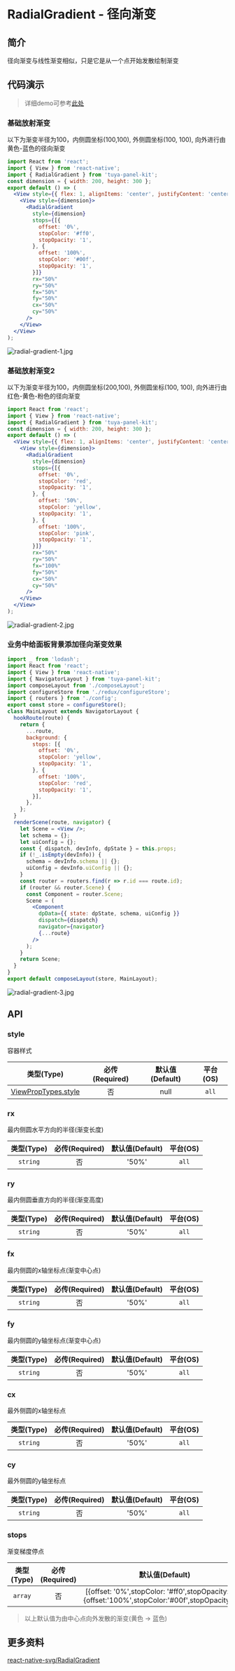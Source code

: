 # RadialGradient - 径向渐变

<a name="e05dce83"></a>
## 简介

径向渐变与线性渐变相似，只是它是从一个点开始发散绘制渐变

<a name="da441097"></a>
## 代码演示

> 详细demo可参考[此处](https://github.com/TuyaInc/tuya-panel-kit/tree/master/example/src/scenes)

<a name="70a9d973"></a>
### 基础放射渐变

以下为渐变半径为100，内侧圆坐标(100,100), 外侧圆坐标(100, 100), 向外进行由黄色-蓝色的径向渐变

```jsx
import React from 'react';
import { View } from 'react-native';
import { RadialGradient } from 'tuya-panel-kit';
const dimension = { width: 200, height: 300 };
export default () => (
  <View style={{ flex: 1, alignItems: 'center', justifyContent: 'center' }}>
    <View style={dimension}>
      <RadialGradient
        style={dimension}
        stops={[{
          offset: '0%',
          stopColor: '#ff0',
          stopOpacity: '1',
        }, {
          offset: '100%',
          stopColor: '#00f',
          stopOpacity: '1',
        }]}
        rx="50%"
        ry="50%"
        fx="50%"
        fy="50%"
        cx="50%"
        cy="50%"
      />
    </View>
  </View>
);
```

![radial-gradient-1.jpg](https://cdn.nlark.com/yuque/0/2019/jpeg/205266/1557978653820-790ae8e9-610e-4dab-8a8a-f50d536ae16b.jpeg#align=left&display=inline&height=612&name=radial-gradient-1.jpg&originHeight=1042&originWidth=584&size=41427&status=done&width=343)

<a name="e3EGZ"></a>
### 基础放射渐变2

以下为渐变半径为100，内侧圆坐标(200,100), 外侧圆坐标(100, 100), 向外进行由红色-黄色-粉色的径向渐变

```jsx
import React from 'react';
import { View } from 'react-native';
import { RadialGradient } from 'tuya-panel-kit';
const dimension = { width: 200, height: 300 };
export default () => (
  <View style={{ flex: 1, alignItems: 'center', justifyContent: 'center' }}>
    <View style={dimension}>
      <RadialGradient
        style={dimension}
        stops={[{
          offset: '0%',
          stopColor: 'red',
          stopOpacity: '1',
        }, {
          offset: '50%',
          stopColor: 'yellow',
          stopOpacity: '1',
        }, {
          offset: '100%',
          stopColor: 'pink',
          stopOpacity: '1',
        }]}
        rx="50%"
        ry="50%"
        fx="100%"
        fy="50%"
        cx="50%"
        cy="50%"
      />
    </View>
  </View>
);
```


![radial-gradient-2.jpg](https://cdn.nlark.com/yuque/0/2019/jpeg/205266/1557978670604-8c34fedc-9e10-4c21-abea-3cd00a2424f0.jpeg#align=left&display=inline&height=577&name=radial-gradient-2.jpg&originHeight=1044&originWidth=584&size=34439&status=done&width=323)


<a name="UI29I"></a>
### 业务中给面板背景添加径向渐变效果

```jsx
import _ from 'lodash';
import React from 'react';
import { View } from 'react-native';
import { NavigatorLayout } from 'tuya-panel-kit';
import composeLayout from './composeLayout';
import configureStore from './redux/configureStore';
import { routers } from './config';
export const store = configureStore();
class MainLayout extends NavigatorLayout {
  hookRoute(route) {
    return {
      ...route,
      background: {
        stops: [{
          offset: '0%',
          stopColor: 'yellow',
          stopOpacity: '1',
        }, {
          offset: '100%',
          stopColor: 'red',
          stopOpacity: '1',
        }],
      },
    };
  }
  renderScene(route, navigator) {
    let Scene = <View />;
    let schema = {};
    let uiConfig = {};
    const { dispatch, devInfo, dpState } = this.props;
    if (!_.isEmpty(devInfo)) {
      schema = devInfo.schema || {};
      uiConfig = devInfo.uiConfig || {};
    }
    const router = routers.find(r => r.id === route.id);
    if (router && router.Scene) {
      const Component = router.Scene;
      Scene = (
        <Component
          dpData={{ state: dpState, schema, uiConfig }}
          dispatch={dispatch}
          navigator={navigator}
          {...route}
        />
      );
    }
    return Scene;
  }
}
export default composeLayout(store, MainLayout);
```


![radial-gradient-3.jpg](https://cdn.nlark.com/yuque/0/2019/jpeg/205266/1557978696606-749a3cee-650d-4c4d-85d9-223177a033f3.jpeg#align=left&display=inline&height=563&name=radial-gradient-3.jpg&originHeight=1044&originWidth=588&size=43970&status=done&width=317)
<a name="API"></a>
## API

<a name="style"></a>
### style

容器样式

| 类型(Type) | 必传(Required) | 默认值(Default) | 平台(OS) |
| :---: | :---: | :---: | :---: |
| [ViewPropTypes.style](https://facebook.github.io/react-native/docs/style) | 否 | null | `all` |


<a name="rx"></a>
### rx

最内侧圆水平方向的半径(渐变长度)

| 类型(Type) | 必传(Required) | 默认值(Default) | 平台(OS) |
| :---: | :---: | :---: | :---: |
| `string` | 否 | '50%' | `all` |


<a name="ry"></a>
### ry

最内侧圆垂直方向的半径(渐变高度)

| 类型(Type) | 必传(Required) | 默认值(Default) | 平台(OS) |
| :---: | :---: | :---: | :---: |
| `string` | 否 | '50%' | `all` |


<a name="fx"></a>
### fx

最内侧圆的x轴坐标点(渐变中心点)

| 类型(Type) | 必传(Required) | 默认值(Default) | 平台(OS) |
| :---: | :---: | :---: | :---: |
| `string` | 否 | '50%' | `all` |


<a name="fy"></a>
### fy

最内侧圆的y轴坐标点(渐变中心点)

| 类型(Type) | 必传(Required) | 默认值(Default) | 平台(OS) |
| :---: | :---: | :---: | :---: |
| `string` | 否 | '50%' | `all` |


<a name="cx"></a>
### cx

最外侧圆的x轴坐标点

| 类型(Type) | 必传(Required) | 默认值(Default) | 平台(OS) |
| :---: | :---: | :---: | :---: |
| `string` | 否 | '50%' | `all` |


<a name="cy"></a>
### cy

最外侧圆的y轴坐标点

| 类型(Type) | 必传(Required) | 默认值(Default) | 平台(OS) |
| :---: | :---: | :---: | :---: |
| `string` | 否 | '50%' | `all` |


<a name="stops"></a>
### stops

渐变梯度停点

| 类型(Type) | 必传(Required) | 默认值(Default) | 平台(OS) |
| :---: | :---: | :---: | :---: |
| `array` | 否 | [{offset: '0%',stopColor: '#ff0',stopOpacity: '1'},{offset:'100%',stopColor:'#00f',stopOpacity:'1'}] | `all` |


> 以上默认值为由中心点向外发散的渐变(黄色 -> 蓝色)


<a name="0169e326"></a>
## 更多资料

[react-native-svg/RadialGradient](https://github.com/react-native-community/react-native-svg#radialgradient)
